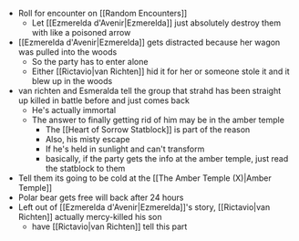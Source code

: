 - Roll for encounter on [[Random Encounters]]
	- Let [[Ezmerelda d'Avenir|Ezmerelda]] just absolutely destroy them with like a poisoned arrow
- [[Ezmerelda d'Avenir|Ezmerelda]] gets distracted because her wagon was pulled into the woods
	- So the party has to enter alone
	- Either [[Rictavio|van Richten]] hid it for her or someone stole it and it blew up in the woods
- van richten and Esmeralda tell the group that strahd has been straight up killed in battle before and just comes back
	- He's actually immortal
	- The answer to finally getting rid of him may be in the amber temple
		- The [[Heart of Sorrow Statblock]] is part of the reason
		- Also, his misty escape
		- If he's held in sunlight and can't transform
		- basically, if the party gets the info at the amber temple, just read the statblock to them
- Tell them its going to be cold at the [[The Amber Temple (X)|Amber Temple]]
- Polar bear gets free will back after 24 hours
- Left out of [[Ezmerelda d'Avenir|Ezmerelda]]'s story, [[Rictavio|van Richten]] actually mercy-killed his son
	- have [[Rictavio|van Richten]] tell this part